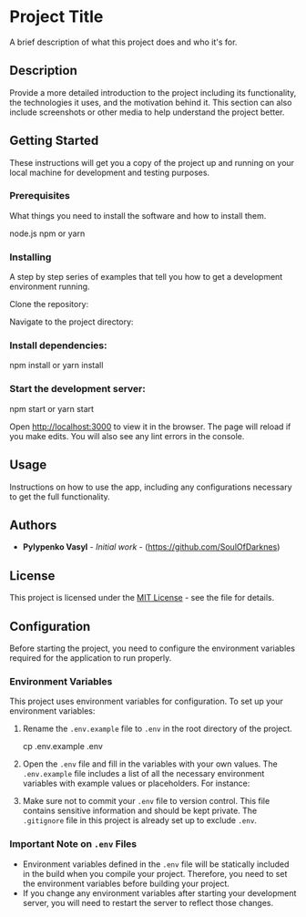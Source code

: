 # Project Title

A brief description of what this project does and who it's for.

## Description

Provide a more detailed introduction to the project including its functionality, the technologies it uses, and the motivation behind it. This section can also include screenshots or other media to help understand the project better.

## Getting Started

These instructions will get you a copy of the project up and running on your local machine for development and testing purposes.

### Prerequisites

What things you need to install the software and how to install them.

node.js
npm or yarn


### Installing

A step by step series of examples that tell you how to get a development environment running.

Clone the repository:

Navigate to the project directory:

### Install dependencies:

npm install or yarn install

### Start the development server:

npm start or yarn start


Open [http://localhost:3000](http://localhost:3000) to view it in the browser. The page will reload if you make edits. You will also see any lint errors in the console.

## Usage

Instructions on how to use the app, including any configurations necessary to get the full functionality.

## Authors

* **Pylypenko Vasyl** - *Initial work* - (https://github.com/SoulOfDarknes)

## License

This project is licensed under the [MIT License](LICENSE.md) - see the file for details.

## Configuration

Before starting the project, you need to configure the environment variables required for the application to run properly.

### Environment Variables

This project uses environment variables for configuration. To set up your environment variables:

1. Rename the `.env.example` file to `.env` in the root directory of the project.
   
   cp .env.example .env

   
2. Open the `.env` file and fill in the variables with your own values. The `.env.example` file includes a list of all the necessary environment variables with example values or placeholders. For instance:


3. Make sure not to commit your `.env` file to version control. This file contains sensitive information and should be kept private. The `.gitignore` file in this project is already set up to exclude `.env`.

### Important Note on `.env` Files

- Environment variables defined in the `.env` file will be statically included in the build when you compile your project. Therefore, you need to set the environment variables before building your project.
- If you change any environment variables after starting your development server, you will need to restart the server to reflect those changes.

